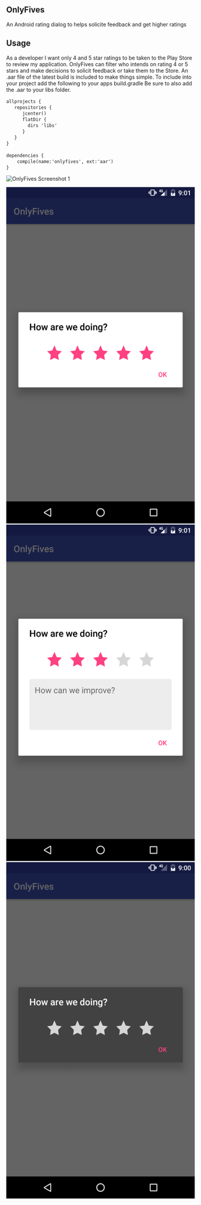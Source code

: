 ## OnlyFives

An Android rating dialog to helps solicite feedback and get higher ratings

## Usage

As a developer I want only 4 and 5 star ratings to be taken to the Play Store to review my application. 
OnlyFives can filter who intends on rating 4 or 5 stars and make decisions to solicit feedback or take them to the Store.
An .aar file of the latest build is included to make things simple.
To include into your project add the following to your apps build.gradle Be sure to also add the .aar to your libs folder.

    allprojects {
       repositories {
          jcenter()
          flatDir {
            dirs 'libs'
          }
       }
    }

    dependencies {
        compile(name:'onlyfives', ext:'aar')
    }

<img src="https://github.com/matthewrice345/OnlyFives/blob/master/screens/screenshot_1.png" alt="OnlyFives Screenshot 1" width="540" height="960">

![Sample](screens/screenshot_1.png) 
![Sample](screens/screenshot_2.png) 
![Sample](screens/screenshot_3.png)
